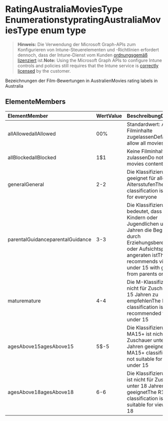 # <a name="ratingaustraliamoviestype-enum-type"></a><span data-ttu-id="04aea-101">RatingAustraliaMoviesType Enumerationstyp</span><span class="sxs-lookup"><span data-stu-id="04aea-101">ratingAustraliaMoviesType enum type</span></span>

> <span data-ttu-id="04aea-102">**Hinweis:** Die Verwendung der Microsoft Graph-APIs zum Konfigurieren von Intune-Steuerelementen und -Richtlinien erfordert dennoch, dass der Intune-Dienst vom Kunden [ordnungsgemäß lizenziert](https://go.microsoft.com/fwlink/?linkid=839381) ist.</span><span class="sxs-lookup"><span data-stu-id="04aea-102">**Note:** Using the Microsoft Graph APIs to configure Intune controls and policies still requires that the Intune service is [correctly licensed](https://go.microsoft.com/fwlink/?linkid=839381) by the customer.</span></span>

<span data-ttu-id="04aea-103">Bezeichnungen der Film-Bewertungen in Australien</span><span class="sxs-lookup"><span data-stu-id="04aea-103">Movies rating labels in Australia</span></span>
## <a name="members"></a><span data-ttu-id="04aea-104">Elemente</span><span class="sxs-lookup"><span data-stu-id="04aea-104">Members</span></span>
|<span data-ttu-id="04aea-105">Element</span><span class="sxs-lookup"><span data-stu-id="04aea-105">Member</span></span>|<span data-ttu-id="04aea-106">Wert</span><span class="sxs-lookup"><span data-stu-id="04aea-106">Value</span></span>|<span data-ttu-id="04aea-107">Beschreibung</span><span class="sxs-lookup"><span data-stu-id="04aea-107">Description</span></span>|
|:---|:---|:---|
|<span data-ttu-id="04aea-108">allAllowed</span><span class="sxs-lookup"><span data-stu-id="04aea-108">allAllowed</span></span>|<span data-ttu-id="04aea-109">0</span><span class="sxs-lookup"><span data-stu-id="04aea-109">0%</span></span>|<span data-ttu-id="04aea-110">Standardwert: Alle Filminhalte zugelassen</span><span class="sxs-lookup"><span data-stu-id="04aea-110">Default value, allow all movies content</span></span>|
|<span data-ttu-id="04aea-111">allBlocked</span><span class="sxs-lookup"><span data-stu-id="04aea-111">allBlocked</span></span>|<span data-ttu-id="04aea-112">1</span><span class="sxs-lookup"><span data-stu-id="04aea-112">$1</span></span>|<span data-ttu-id="04aea-113">Keine Filminhalte zulassen</span><span class="sxs-lookup"><span data-stu-id="04aea-113">Do not allow any movies content</span></span>|
|<span data-ttu-id="04aea-114">general</span><span class="sxs-lookup"><span data-stu-id="04aea-114">General</span></span>|<span data-ttu-id="04aea-115">2</span><span class="sxs-lookup"><span data-stu-id="04aea-115">-2</span></span>|<span data-ttu-id="04aea-116">Die Klassifizierung G ist geeignet für alle Altersstufen</span><span class="sxs-lookup"><span data-stu-id="04aea-116">The G classification is suitable for everyone</span></span>|
|<span data-ttu-id="04aea-117">parentalGuidance</span><span class="sxs-lookup"><span data-stu-id="04aea-117">parentalGuidance</span></span>|<span data-ttu-id="04aea-118">3</span><span class="sxs-lookup"><span data-stu-id="04aea-118">-3</span></span>|<span data-ttu-id="04aea-119">Die Klassifizierung PG bedeutet, dass bei Kindern oder Jugendlichen unter 15 Jahren die Begleitung durch Erziehungsberechtigte oder Aufsichtspersonen angeraten ist</span><span class="sxs-lookup"><span data-stu-id="04aea-119">The PG recommends viewers under 15 with guidance from parents or guardians</span></span>|
|<span data-ttu-id="04aea-120">mature</span><span class="sxs-lookup"><span data-stu-id="04aea-120">mature</span></span>|<span data-ttu-id="04aea-121">4</span><span class="sxs-lookup"><span data-stu-id="04aea-121">-4</span></span>|<span data-ttu-id="04aea-122">Die M-Klassifizierung ist nicht für Zuschauer unter 15 Jahren zu empfehlen</span><span class="sxs-lookup"><span data-stu-id="04aea-122">The M classification is not recommended for viewers under 15</span></span>|
|<span data-ttu-id="04aea-123">agesAbove15</span><span class="sxs-lookup"><span data-stu-id="04aea-123">agesAbove15</span></span>|<span data-ttu-id="04aea-124">5</span><span class="sxs-lookup"><span data-stu-id="04aea-124">$-5</span></span>|<span data-ttu-id="04aea-125">Die Klassifizierung MA15+ ist nicht für Zuschauer unter 15 Jahren geeignet</span><span class="sxs-lookup"><span data-stu-id="04aea-125">The MA15+ classification is not suitable for viewers under 15</span></span>|
|<span data-ttu-id="04aea-126">agesAbove18</span><span class="sxs-lookup"><span data-stu-id="04aea-126">agesAbove18</span></span>|<span data-ttu-id="04aea-127">6</span><span class="sxs-lookup"><span data-stu-id="04aea-127">-6</span></span>|<span data-ttu-id="04aea-128">Die Klassifizierung R18+ ist nicht für Zuschauer unter 18 Jahren geeignet</span><span class="sxs-lookup"><span data-stu-id="04aea-128">The R18+ classification is not suitable for viewers under 18</span></span>|



